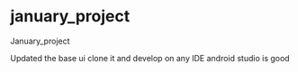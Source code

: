 # january_project
January_project

Updated the base ui 
clone it and develop on any IDE 
android studio is good
